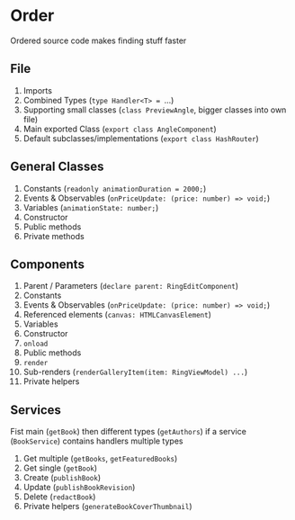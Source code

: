 # Order
Ordered source code makes finding stuff faster

## File
1. Imports
2. Combined Types (`type Handler<T> = `...)
3. Supporting small classes (`class PreviewAngle`, bigger classes into own file)
4. Main exported Class (`export class AngleComponent`)
5. Default subclasses/implementations (`export class HashRouter`)

## General Classes
1. Constants (`readonly animationDuration = 2000;`)
2. Events & Observables (`onPriceUpdate: (price: number) => void;`)
3. Variables (`animationState: number;`)
4. Constructor
5. Public methods
6. Private methods

## Components
1. Parent / Parameters (`declare parent: RingEditComponent`)
2. Constants
3. Events & Observables (`onPriceUpdate: (price: number) => void;`)
4. Referenced elements (`canvas: HTMLCanvasElement`)
5. Variables
6. Constructor
7. `onload`
8. Public methods
9. `render`
10. Sub-renders (`renderGalleryItem(item: RingViewModel) ...`)
11. Private helpers

## Services
Fist main (`getBook`) then different types (`getAuthors`) if a service (`BookService`) contains handlers multiple types

1. Get multiple (`getBooks`, `getFeaturedBooks`)
2. Get single (`getBook`)
3. Create (`publishBook`)
4. Update (`publishBookRevision`)
5. Delete (`redactBook`)
7. Private helpers (`generateBookCoverThumbnail`)